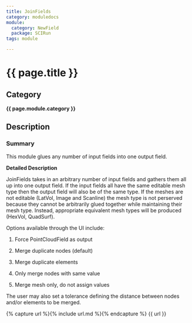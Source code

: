 ```yaml
---
title: JoinFields
category: moduledocs
module:
  category: NewField
  package: SCIRun
tags: module

---
```


# {{ page.title }}

## Category

**{{ page.module.category }}**

## Description

### Summary

This module glues any number of input fields into one output field.

**Detailed Description**

JoinFields takes in an arbitrary number of input fields and gathers them all up into one output field. If the input fields all have the same editable mesh type then the output field will also be of the same type. If the meshes are not editable (LatVol, Image and Scanline) the mesh type is not perserved because they cannot be arbitrarily glued together while maintaining their mesh type. Instead, appropriate equivalent mesh types will be produced (HexVol, QuadSurf). 

Options available through the UI include:

  1. Force PointCloudField as output

  2. Merge duplicate nodes (default)

  3. Merge duplicate elements

  4. Only merge nodes with same value

  5. Merge mesh only, do not assign values

The user may also set a tolerance defining the distance between nodes and/or elements to be merged.

{% capture url %}{% include url.md %}{% endcapture %}
{{ url }}
